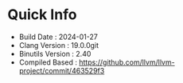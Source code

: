 # Quick Info
* Build Date : 2024-01-27
* Clang Version : 19.0.0git
* Binutils Version : 2.40
* Compiled Based : https://github.com/llvm/llvm-project/commit/463529f3
